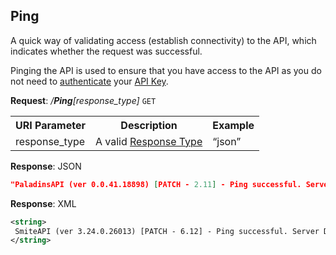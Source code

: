 
## Ping

A quick way of validating access (establish connectivity) to the API, which indicates whether the request was successful.

Pinging the API is used to ensure that you have access to the API as you do not need to [authenticate](api-parameter-details.md#session-authentication) your [API Key](api-parameter-details.md#api-key).

**Request**: <i>/**Ping**[response_type]</i> `GET` 
<table>
	<tr>
		<th>URI Parameter</th>
		<th>Description</th>
		<th>Example</th>
	</tr>
	<tr>
		<td>response_type</td>
		<td>A valid <a href="./../api-parameter-details.md#response_type" title="Response Type">Response Type</a></td>
		<td>“json”</td>
	</tr>
	</tr>
</table>

**Response**: JSON

```json
"PaladinsAPI (ver 0.0.41.18898) [PATCH - 2.11] - Ping successful. Server Date:11/28/2019 3:09:16 PM"
```

**Response**: XML
```xml
<string>
 SmiteAPI (ver 3.24.0.26013) [PATCH - 6.12] - Ping successful. Server Date:11/28/2019 3:09:16 PM
</string>
```
